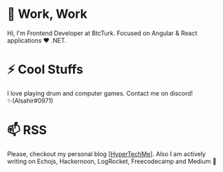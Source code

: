 
# 💬 Work, Work
Hi, I'm Frontend Developer at BtcTurk. Focused on Angular & React applications ❤️ .NET. 

# ⚡ Cool Stuffs
I love playing drum and computer games. Contact me on discord!✨(Alsahir#0971)

# 📫 RSS
Please, checkout my personal blog [[HyperTechMe](https://hypertechme.blog)]. Also I am actively writing on Echojs, Hackernoon, LogRocket, Freecodecamp and Medium 👯
